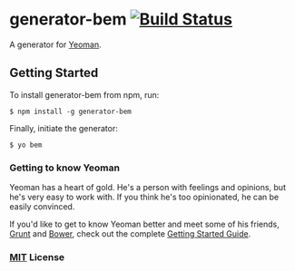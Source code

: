 # generator-bem [![Build Status](https://secure.travis-ci.org/verybigman/generator-bem.png?branch=master)](https://travis-ci.org/verybigman/generator-bem)

A generator for [Yeoman](http://yeoman.io).

## Getting Started

To install generator-bem from npm, run:

```
$ npm install -g generator-bem
```

Finally, initiate the generator:

```
$ yo bem
```

### Getting to know Yeoman

Yeoman has a heart of gold. He's a person with feelings and opinions, but he's very easy to work with. If you think he's too opinionated, he can be easily convinced.

If you'd like to get to know Yeoman better and meet some of his friends, [Grunt](http://gruntjs.com) and [Bower](http://bower.io), check out the complete [Getting Started Guide](https://github.com/yeoman/yeoman/wiki/Getting-Started).


### [MIT](http://en.wikipedia.org/wiki/MIT_License) License
